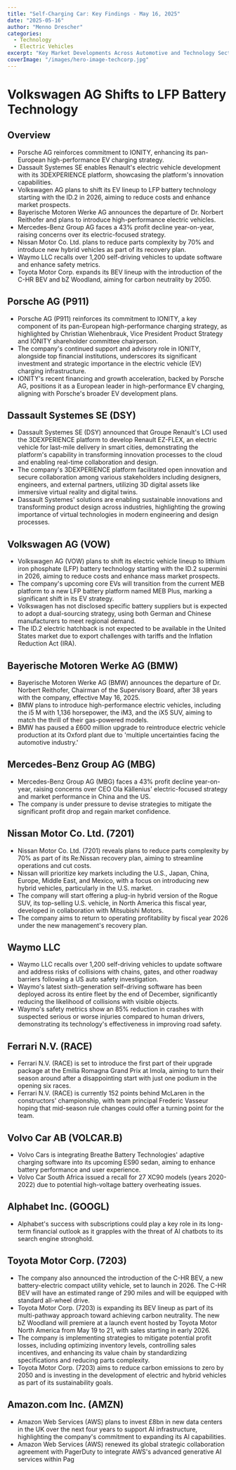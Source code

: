 ```yaml
---
title: "Self-Charging Car: Key Findings - May 16, 2025"
date: "2025-05-16"
author: "Menno Drescher"
categories:
  - Technology
  - Electric Vehicles
excerpt: "Key Market Developments Across Automotive and Technology Sectors"
coverImage: "/images/hero-image-techcorp.jpg"
---
```


# Volkswagen AG Shifts to LFP Battery Technology

## Overview

- Porsche AG reinforces commitment to IONITY, enhancing its pan-European high-performance EV charging strategy.
- Dassault Systemes SE enables Renault's electric vehicle development with its 3DEXPERIENCE platform, showcasing the platform's innovation capabilities.
- Volkswagen AG plans to shift its EV lineup to LFP battery technology starting with the ID.2 in 2026, aiming to reduce costs and enhance market prospects.
- Bayerische Motoren Werke AG announces the departure of Dr. Norbert Reithofer and plans to introduce high-performance electric vehicles.
- Mercedes-Benz Group AG faces a 43% profit decline year-on-year, raising concerns over its electric-focused strategy.
- Nissan Motor Co. Ltd. plans to reduce parts complexity by 70% and introduce new hybrid vehicles as part of its recovery plan.
- Waymo LLC recalls over 1,200 self-driving vehicles to update software and enhance safety metrics.
- Toyota Motor Corp. expands its BEV lineup with the introduction of the C-HR BEV and bZ Woodland, aiming for carbon neutrality by 2050.

## Porsche AG (P911)

- Porsche AG (P911) reinforces its commitment to IONITY, a key component of its pan-European high-performance charging strategy, as highlighted by Christian Wiehenbrauk, Vice President Product Strategy and IONITY shareholder committee chairperson.
- The company's continued support and advisory role in IONITY, alongside top financial institutions, underscores its significant investment and strategic importance in the electric vehicle (EV) charging infrastructure.
- IONITY's recent financing and growth acceleration, backed by Porsche AG, positions it as a European leader in high-performance EV charging, aligning with Porsche's broader EV development plans.

## Dassault Systemes SE (DSY)

- Dassault Systemes SE (DSY) announced that Groupe Renault's LCI used the 3DEXPERIENCE platform to develop Renault EZ-FLEX, an electric vehicle for last-mile delivery in smart cities, demonstrating the platform's capability in transforming innovation processes to the cloud and enabling real-time collaboration and design.
- The company's 3DEXPERIENCE platform facilitated open innovation and secure collaboration among various stakeholders including designers, engineers, and external partners, utilizing 3D digital assets like immersive virtual reality and digital twins.
- Dassault Systemes' solutions are enabling sustainable innovations and transforming product design across industries, highlighting the growing importance of virtual technologies in modern engineering and design processes.

## Volkswagen AG (VOW)

- Volkswagen AG (VOW) plans to shift its electric vehicle lineup to lithium iron phosphate (LFP) battery technology starting with the ID.2 supermini in 2026, aiming to reduce costs and enhance mass market prospects.
- The company's upcoming core EVs will transition from the current MEB platform to a new LFP battery platform named MEB Plus, marking a significant shift in its EV strategy.
- Volkswagen has not disclosed specific battery suppliers but is expected to adopt a dual-sourcing strategy, using both German and Chinese manufacturers to meet regional demand.
- The ID.2 electric hatchback is not expected to be available in the United States market due to export challenges with tariffs and the Inflation Reduction Act (IRA).

## Bayerische Motoren Werke AG (BMW)

- Bayerische Motoren Werke AG (BMW) announces the departure of Dr. Norbert Reithofer, Chairman of the Supervisory Board, after 38 years with the company, effective May 16, 2025.
- BMW plans to introduce high-performance electric vehicles, including the i5 M with 1,136 horsepower, the iM3, and the iX5 SUV, aiming to match the thrill of their gas-powered models.
- BMW has paused a £600 million upgrade to reintroduce electric vehicle production at its Oxford plant due to 'multiple uncertainties facing the automotive industry.'

## Mercedes-Benz Group AG (MBG)

- Mercedes-Benz Group AG (MBG) faces a 43% profit decline year-on-year, raising concerns over CEO Ola Källenius' electric-focused strategy and market performance in China and the US.
- The company is under pressure to devise strategies to mitigate the significant profit drop and regain market confidence.

## Nissan Motor Co. Ltd. (7201)

- Nissan Motor Co. Ltd. (7201) reveals plans to reduce parts complexity by 70% as part of its Re:Nissan recovery plan, aiming to streamline operations and cut costs.
- Nissan will prioritize key markets including the U.S., Japan, China, Europe, Middle East, and Mexico, with a focus on introducing new hybrid vehicles, particularly in the U.S. market.
- The company will start offering a plug-in hybrid version of the Rogue SUV, its top-selling U.S. vehicle, in North America this fiscal year, developed in collaboration with Mitsubishi Motors.
- The company aims to return to operating profitability by fiscal year 2026 under the new management's recovery plan.

## Waymo LLC

- Waymo LLC recalls over 1,200 self-driving vehicles to update software and address risks of collisions with chains, gates, and other roadway barriers following a US auto safety investigation.
- Waymo's latest sixth-generation self-driving software has been deployed across its entire fleet by the end of December, significantly reducing the likelihood of collisions with visible objects.
- Waymo's safety metrics show an 85% reduction in crashes with suspected serious or worse injuries compared to human drivers, demonstrating its technology's effectiveness in improving road safety.

## Ferrari N.V. (RACE)

- Ferrari N.V. (RACE) is set to introduce the first part of their upgrade package at the Emilia Romagna Grand Prix at Imola, aiming to turn their season around after a disappointing start with just one podium in the opening six races.
- Ferrari N.V. (RACE) is currently 152 points behind McLaren in the constructors' championship, with team principal Frederic Vasseur hoping that mid-season rule changes could offer a turning point for the team.

## Volvo Car AB (VOLCAR.B)

- Volvo Cars is integrating Breathe Battery Technologies' adaptive charging software into its upcoming ES90 sedan, aiming to enhance battery performance and user experience.
- Volvo Car South Africa issued a recall for 27 XC90 models (years 2020-2022) due to potential high-voltage battery overheating issues.

## Alphabet Inc. (GOOGL)

- Alphabet's success with subscriptions could play a key role in its long-term financial outlook as it grapples with the threat of AI chatbots to its search engine stronghold.

## Toyota Motor Corp. (7203)

- The company also announced the introduction of the C-HR BEV, a new battery-electric compact utility vehicle, set to launch in 2026. The C-HR BEV will have an estimated range of 290 miles and will be equipped with standard all-wheel drive.
- Toyota Motor Corp. (7203) is expanding its BEV lineup as part of its multi-pathway approach toward achieving carbon neutrality. The new bZ Woodland will premiere at a launch event hosted by Toyota Motor North America from May 19 to 21, with sales starting in early 2026.
- The company is implementing strategies to mitigate potential profit losses, including optimizing inventory levels, controlling sales incentives, and enhancing its value chain by standardizing specifications and reducing parts complexity.
- Toyota Motor Corp. (7203) aims to reduce carbon emissions to zero by 2050 and is investing in the development of electric and hybrid vehicles as part of its sustainability goals.

## Amazon.com Inc. (AMZN)

- Amazon Web Services (AWS) plans to invest £8bn in new data centers in the UK over the next four years to support AI infrastructure, highlighting the company's commitment to expanding its AI capabilities.
- Amazon Web Services (AWS) renewed its global strategic collaboration agreement with PagerDuty to integrate AWS's advanced generative AI services within Pag
